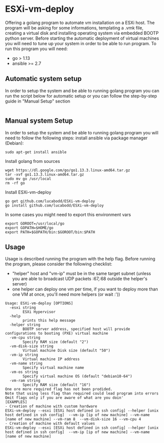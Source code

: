 # ESXi-vm-deploy
Offering a golang program to automate vm installation on a ESXi host.
The program will be asking for some informations, templating a .vmk file, creating a virtual disk and installing operating system via embedded BOOTP python server.
Before starting the automatic deployment of virtual machines you will need to tune up your system in order to be able to run program.
To run this program you will need:
* go > 1.13
* ansible >= 2.7

## Automatic system setup
In order to setup the system and be able to running golang program you can run the script below for automatic setup or you can follow the step-by-step guide in "Manual Setup" section
```

```

## Manual system Setup
In order to setup the system and be able to running golang program you will need to follow the following steps:
install ansible via package manager (Debian):
```
sudo apt-get install ansible
```
Install golang from sources
```
wget https://dl.google.com/go/go1.13.3.linux-amd64.tar.gz
tar -xvf go1.13.3.linux-amd64.tar.gz
sudo mv go /usr/local
rm -rf go
```
Install ESXi-vm-deploy
```
go get github.com/lucabodd/ESXi-vm-deploy
go install github.com/lucabodd/ESXi-vm-deploy
```
In some cases you might need to export this environment vars
```
export GOROOT=/usr/local/go
export GOPATH=$HOME/go
export PATH=$GOPATH/bin:$GOROOT/bin:$PATH
```

## Usage
Usage is described running the program with the help flag.
Before running the program, please consider the following checklist:
* "helper" host and "vm-ip" must be in the same target subnet (unless you are able to broadcast UDP packets :67,:68 outside the helper's server)
* one helper can deploy one vm per time, if you want to deploy more than one VM at once, you'll need more helpers (or wait :'))

```
Usage: ESXi-vm-deploy [OPTIONS]
  -esxi string
    	ESXi Hypervisor
  -help
    	prints this help message
  -helper string
    	BOOTP server address, specified host will provide configurations to booting (PXE) virtual machine
  -vm-cpu string
    	Specify RAM size (default "2")
  -vm-disk-size string
    	Virtual machine Disk size (default "50")
  -vm-ip string
    	Virtual machine IP address
  -vm-name string
    	Specify virtual machine name
  -vm-os string
    	Specify virtual machine OS (default "debian10-64")
  -vm-ram string
    	Specify RAM size (default "16")
One ore more required flag has not been prodided.
Note that using less flag than required could lead program into errors
Omit flags only if you are aware of what are you doin'
[EXAMPLES]
- Creation of machine with custom hardware
ESXi-vm-deploy --esxi [ESXi host defined in ssh config] --helper [unix host defined in ssh config]  --vm-ip [ip of new machine] --vm-name [name of new machine] --vm-ram 8  --vm-disk-size 16 --vm-cpu 4
- Creation of machine with default values
ESXi-vm-deploy --esxi [ESXi host defined in ssh config] --helper [unix host defined in ssh config]  --vm-ip [ip of new machine] --vm-name [name of new machine]


```
